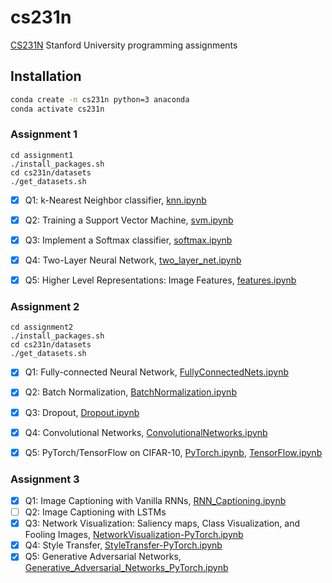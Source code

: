 # cs231n
[CS231N](http://cs231n.stanford.edu/2019/syllabus.html) Stanford University programming assignments

## Installation
```bash
conda create -n cs231n python=3 anaconda
conda activate cs231n
```
### Assignment 1
```
cd assignment1
./install_packages.sh
cd cs231n/datasets
./get_datasets.sh
```
- [x] Q1: k-Nearest Neighbor classifier, [knn.ipynb](https://github.com/RuslanAgishev/cs231n/blob/master/assignment1/knn.ipynb)
  
- [x] Q2: Training a Support Vector Machine, [svm.ipynb](https://github.com/RuslanAgishev/cs231n/tree/master/assignment1/svm.ipynb)
  
- [x] Q3: Implement a Softmax classifier, [softmax.ipynb](https://github.com/RuslanAgishev/cs231n/tree/master/assignment1/softmax.ipynb)
  
- [x] Q4: Two-Layer Neural Network, [two_layer_net.ipynb](https://github.com/RuslanAgishev/cs231n/tree/master/assignment1/two_layer_net.ipynb)
  
- [x] Q5: Higher Level Representations: Image Features, [features.ipynb](https://github.com/RuslanAgishev/cs231n/tree/master/assignment1/features.ipynb)


### Assignment 2
```
cd assignment2
./install_packages.sh
cd cs231n/datasets
./get_datasets.sh
```

- [x] Q1: Fully-connected Neural Network, [FullyConnectedNets.ipynb](https://github.com/RuslanAgishev/cs231n/blob/master/assignment2/FullyConnectedNets.ipynb)
  
- [x] Q2: Batch Normalization, [BatchNormalization.ipynb](https://github.com/RuslanAgishev/cs231n/blob/master/assignment2/BatchNormalization.ipynb)

- [x] Q3: Dropout, [Dropout.ipynb](https://github.com/RuslanAgishev/cs231n/blob/master/assignment2/Dropout.ipynb)

- [x] Q4: Convolutional Networks, [ConvolutionalNetworks.ipynb](https://github.com/RuslanAgishev/cs231n/blob/master/assignment2/ConvolutionalNetworks.ipynb)

- [x] Q5: PyTorch/TensorFlow on CIFAR-10, [PyTorch.ipynb](https://github.com/RuslanAgishev/cs231n/blob/master/assignment2/PyTorch.ipynb),
[TensorFlow.ipynb](https://github.com/RuslanAgishev/cs231n/blob/master/assignment2/TensorFlow.ipynb)

### Assignment 3
- [x] Q1: Image Captioning with Vanilla RNNs, [RNN_Captioning.ipynb](https://github.com/RuslanAgishev/cs231n/blob/master/assignment3/RNN_Captioning.ipynb)
- [ ] Q2: Image Captioning with LSTMs
- [x] Q3: Network Visualization: Saliency maps, Class Visualization, and Fooling Images, [NetworkVisualization-PyTorch.ipynb](https://github.com/RuslanAgishev/cs231n/blob/master/assignment3/NetworkVisualization-PyTorch.ipynb)
- [x] Q4: Style Transfer, [StyleTransfer-PyTorch.ipynb](https://github.com/RuslanAgishev/cs231n/blob/master/assignment3/StyleTransfer-PyTorch.ipynb)
- [x] Q5: Generative Adversarial Networks, [Generative_Adversarial_Networks_PyTorch.ipynb](https://github.com/RuslanAgishev/cs231n/blob/master/assignment3/Generative_Adversarial_Networks_PyTorch.ipynb)
